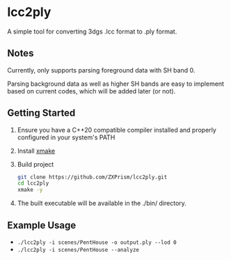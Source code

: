# lcc2ply

A simple tool for converting 3dgs .lcc format to .ply format.

## Notes
Currently, only supports parsing foreground data with SH band 0.

Parsing background data as well as higher SH bands are easy to implement based on current codes, which will be added later (or not).

## Getting Started
1. Ensure you have a C++20 compatible compiler installed and properly configured in your system's PATH
2. Install [xmake](https://xmake.io/)
3. Build project

    ```sh
    git clone https://github.com/ZXPrism/lcc2ply.git
    cd lcc2ply
    xmake -y
    ```
4. The built executable will be available in the ./bin/ directory.

## Example Usage
- `./lcc2ply -i scenes/PentHouse -o output.ply --lod 0`
- `./lcc2ply -i scenes/PentHouse --analyze`
